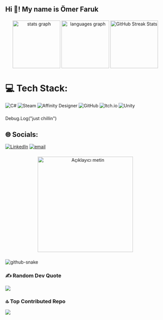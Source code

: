 <h2 align="left">Hi 👋! My name is Ömer Faruk</h2>

###

<div align="center">
  <img src="https://github-readme-stats.vercel.app/api?username=spacepire&hide_title=false&hide_rank=false&show_icons=true&include_all_commits=true&count_private=true&disable_animations=false&theme=dracula&locale=en&hide_border=false" height="150" alt="stats graph"  />
  <img src="https://github-readme-stats.vercel.app/api/top-langs?username=spacepire&locale=en&hide_title=false&layout=compact&card_width=320&langs_count=5&theme=dracula&hide_border=false" height="150" alt="languages graph"  />
  <img src="https://streak-stats.demolab.com/?user=spacepire&theme=dracula" height="150" alt="GitHub Streak Stats" />
</div>



###

# 💻 Tech Stack:
![C#](https://img.shields.io/badge/c%23-%23239120.svg?style=for-the-badge&logo=csharp&logoColor=white) ![Steam](https://img.shields.io/badge/steam-%23000000.svg?style=for-the-badge&logo=steam&logoColor=white) ![Affinity Designer](https://img.shields.io/badge/affinity%20desginer-%231B72BE.svg?style=for-the-badge&logo=affinity-designer&logoColor=white) ![GitHub](https://img.shields.io/badge/github-%23121011.svg?style=for-the-badge&logo=github&logoColor=white) ![Itch.io](https://img.shields.io/badge/Itch-%23FF0B34.svg?style=for-the-badge&logo=Itch.io&logoColor=white) ![Unity](https://img.shields.io/badge/unity-%23000000.svg?style=for-the-badge&logo=unity&logoColor=white)

###

<p align="left">Debug.Log("just chillin")</p>

###

## 🌐 Socials:
[![LinkedIn](https://img.shields.io/badge/LinkedIn-%230077B5.svg?logo=linkedin&logoColor=white)](https://linkedin.com/in/ömer-faruk-daşdemir-87066a32a) [![email](https://img.shields.io/badge/Email-D14836?logo=gmail&logoColor=white)](mailto:omerfarukdasdemir0000@gmail.com) 

###

<div style="text-align: center;">
  <img src="https://media0.giphy.com/media/v1.Y2lkPTc5MGI3NjExY3JnZHQ4ZDVwN2d6OHV5ZWYyZXF3OGRrMHFuaDdlNm1pZXdnaWwwaCZlcD12MV9pbnRlcm5hbF9naWZfYnlfaWQmY3Q9Zw/TBtntp7sEWgbEGUfTM/giphy.gif" width="300" alt="Açıklayıcı metin" />
</div>

###

<picture>
  <source media="(prefers-color-scheme: dark)" srcset="https://raw.githubusercontent.com/tobiasmeyhoefer/tobiasmeyhoefer/output/github-snake-dark.svg" />
  <source media="(prefers-color-scheme: light)" srcset="https://raw.githubusercontent.com/tobiasmeyhoefer/tobiasmeyhoefer/output/github-snake.svg" />
  <img alt="github-snake" src="https://raw.githubusercontent.com/tobiasmeyhoefer/tobiasmeyhoefer/output/github-snake.svg" />
</picture>

###

### ✍️ Random Dev Quote
![](https://quotes-github-readme.vercel.app/api?type=horizontal&theme=tokyonight)

###

### 🔝 Top Contributed Repo
![](https://github-contributor-stats.vercel.app/api?username=spacepire&limit=5&theme=dark&combine_all_yearly_contributions=true)

